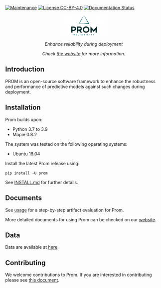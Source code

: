 [![Maintenance](https://img.shields.io/badge/Maintained%3F-YES-green.svg)](https://github.com/HuantWang/SUPERSONIC/graphs/commit-activity)
[![License CC-BY-4.0](https://img.shields.io/badge/License-CC%20BY%204.0-blue.svg)](https://github.com/HuantWang/SUPERSONIC/blob/master/LICENSE)
[![Documentation Status](https://readthedocs.org/projects/supersonic/badge/?version=latest)](https://supersonic.readthedocs.io/en/latest/?badge=latest)

<div align="center">
 <img src="./logo.png" alt="1683381967744" width=30% height=20%>
</div>
<p align="center" >
  <i>Enhance reliability during deployment</i>
</p>

<p align="center">
  <i>
    Check
    <a href="http://34.66.10.35:8098/">the website</a>
    for more information.
  </i>
</p>



## Introduction

PROM is  an open-source software framework to enhance the robustness and performance of predictive models against such changes during deployment.

## Installation

Prom builds upon:

-	Python 3.7 to 3.9
-	Mapie 0.8.2

The system was tested on the following operating systems:

- Ubuntu 18.04

Install the latest Prom release using:

```
pip install -U prom
```


See [INSTALL.md](INSTALL.md) for further details.

## Documents

See [usage](./AE.md) for a step-by-step artifact evaluation for Prom.

More detailed documents for using Prom can be checked on our [website](http://34.66.10.35:8098/getting_started.html).

## Data

Data are available at [here](./data).

## Contributing

We welcome contributions to Prom. If you are interested in contributing please see
[this document](./CONTRIBUTING.md).

